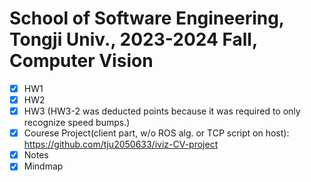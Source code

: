 # School of Software Engineering, Tongji Univ., 2023-2024 Fall, Computer Vision

- [x] HW1
- [x] HW2
- [x] HW3 (HW3-2 was deducted points because it was required to only recognize speed bumps.)
- [x] Courese Project(client part, w/o ROS alg. or TCP script on host): https://github.com/tju2050633/iviz-CV-project
- [x] Notes
- [x] Mindmap